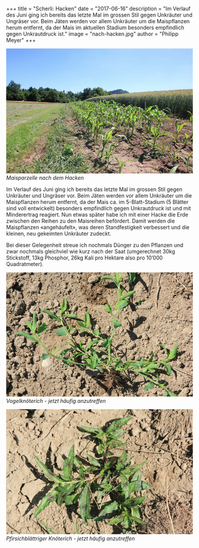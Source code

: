 +++
title = "Scherli: Hacken"
date = "2017-06-16"
description = "Im Verlauf des Juni ging ich bereits das letzte Mal im grossen Stil gegen Unkräuter und Ungräser vor. Beim Jäten werden vor allem Unkräuter um die Maispflanzen herum entfernt, da der Mais im aktuellen Stadium besonders empfindlich gegen Unkrautdruck ist."
image = "nach-hacken.jpg"
author = "Philipp Meyer"
+++

![Maisparzelle nach dem Hacken](nach-hacken.jpg)   
*Maisparzelle nach dem Hacken*

Im Verlauf des Juni ging ich bereits das letzte Mal im grossen Stil gegen Unkräuter und Ungräser vor. Beim Jäten werden vor allem Unkräuter um die Maispflanzen herum entfernt, da der Mais ca. im 5-Blatt-Stadium (5 Blätter sind voll entwickelt) besonders empfindlich gegen Unkrautdruck ist und mit Minderertrag reagiert. Nun etwas später habe ich mit einer Hacke die Erde zwischen den Reihen zu den Maisreihen befördert. Damit werden die Maispflanzen «angehäufelt», was deren Standfestigkeit verbessert und die kleinen, neu gekeimten Unkräuter zudeckt.

Bei dieser Gelegenheit streue ich nochmals Dünger zu den Pflanzen und zwar nochmals gleichviel wie kurz nach der Saat (umgerechnet 30kg Stickstoff, 13kg Phosphor, 26kg Kali pro Hektare also pro 10’000 Quadratmeter).

![Vogelknöterich](vogelknoeterich.jpg)   
*Vogelknöterich - jetzt häufig anzutreffen*

![Pfirsichblättriger Knöterich](pfirsichblaettriger-knoeterich.jpg)   
*Pfirsichblättriger Knöterich - jetzt häufig anzutreffen*
